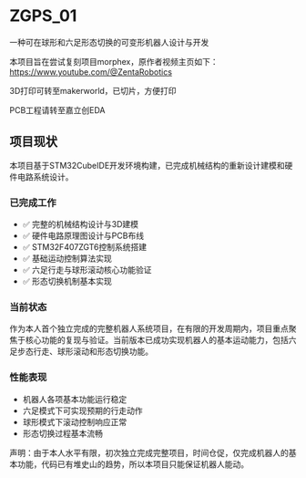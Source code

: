 # ZGPS_01
一种可在球形和六足形态切换的可变形机器人设计与开发

本项目旨在尝试复刻项目morphex，原作者视频主页如下：https://www.youtube.com/@ZentaRobotics

3D打印可转至makerworld，已切片，方便打印

PCB工程请转至嘉立创EDA

## 项目现状

本项目基于STM32CubeIDE开发环境构建，已完成机械结构的重新设计建模和硬件电路系统设计。

### 已完成工作
- ✅ 完整的机械结构设计与3D建模
- ✅ 硬件电路原理图设计与PCB布线
- ✅ STM32F407ZGT6控制系统搭建
- ✅ 基础运动控制算法实现
- ✅ 六足行走与球形滚动核心功能验证
- ✅ 形态切换机制基本实现

### 当前状态
作为本人首个独立完成的完整机器人系统项目，在有限的开发周期内，项目重点聚焦于核心功能的复现与验证。当前版本已成功实现机器人的基本运动能力，包括六足步态行走、球形滚动和形态切换功能。


### 性能表现
- 机器人各项基本功能运行稳定
- 六足模式下可实现预期的行走动作
- 球形模式下滚动控制响应正常
- 形态切换过程基本流畅



声明：由于本人水平有限，初次独立完成完整项目，时间仓促，仅完成机器人的基本功能，代码已有堆史山的趋势，所以本项目只能保证机器人能动。
